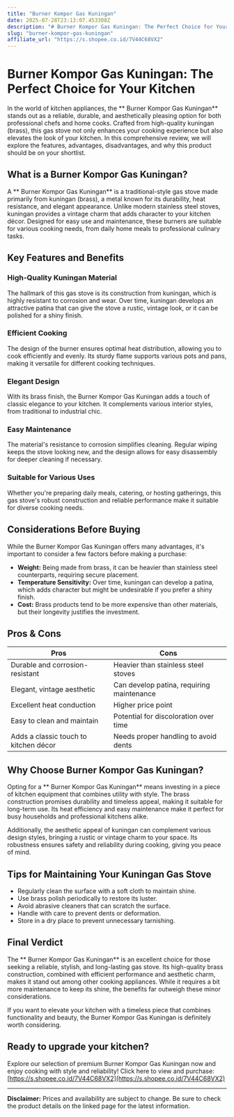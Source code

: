```yaml
---
title: "Burner Kompor Gas Kuningan"
date: 2025-07-28T23:13:07.453308Z
description: "# Burner Kompor Gas Kuningan: The Perfect Choice for Your Kitchen..."
slug: "burner-kompor-gas-kuningan"
affiliate_url: "https://s.shopee.co.id/7V44C68VX2"
---
```

# Burner Kompor Gas Kuningan: The Perfect Choice for Your Kitchen

In the world of kitchen appliances, the ** Burner Kompor Gas Kuningan** stands out as a reliable, durable, and aesthetically pleasing option for both professional chefs and home cooks. Crafted from high-quality kuningan (brass), this gas stove not only enhances your cooking experience but also elevates the look of your kitchen. In this comprehensive review, we will explore the features, advantages, disadvantages, and why this product should be on your shortlist.

## What is a Burner Kompor Gas Kuningan?

A ** Burner Kompor Gas Kuningan** is a traditional-style gas stove made primarily from kuningan (brass), a metal known for its durability, heat resistance, and elegant appearance. Unlike modern stainless steel stoves, kuningan provides a vintage charm that adds character to your kitchen décor. Designed for easy use and maintenance, these burners are suitable for various cooking needs, from daily home meals to professional culinary tasks.

## Key Features and Benefits

### High-Quality Kuningan Material

The hallmark of this gas stove is its construction from kuningan, which is highly resistant to corrosion and wear. Over time, kuningan develops an attractive patina that can give the stove a rustic, vintage look, or it can be polished for a shiny finish.

### Efficient Cooking

The design of the burner ensures optimal heat distribution, allowing you to cook efficiently and evenly. Its sturdy flame supports various pots and pans, making it versatile for different cooking techniques.

### Elegant Design

With its brass finish, the Burner Kompor Gas Kuningan adds a touch of classic elegance to your kitchen. It complements various interior styles, from traditional to industrial chic.

### Easy Maintenance

The material's resistance to corrosion simplifies cleaning. Regular wiping keeps the stove looking new, and the design allows for easy disassembly for deeper cleaning if necessary.

### Suitable for Various Uses

Whether you're preparing daily meals, catering, or hosting gatherings, this gas stove's robust construction and reliable performance make it suitable for diverse cooking needs.

## Considerations Before Buying

While the Burner Kompor Gas Kuningan offers many advantages, it's important to consider a few factors before making a purchase:

- **Weight:** Being made from brass, it can be heavier than stainless steel counterparts, requiring secure placement.
- **Temperature Sensitivity:** Over time, kuningan can develop a patina, which adds character but might be undesirable if you prefer a shiny finish.
- **Cost:** Brass products tend to be more expensive than other materials, but their longevity justifies the investment.

## Pros & Cons

| Pros                                     | Cons                                        |
|------------------------------------------|----------------------------------------------|
| Durable and corrosion-resistant        | Heavier than stainless steel stoves        |
| Elegant, vintage aesthetic             | Can develop patina, requiring maintenance  |
| Excellent heat conduction              | Higher price point                           |
| Easy to clean and maintain             | Potential for discoloration over time     |
| Adds a classic touch to kitchen décor   | Needs proper handling to avoid dents     |

## Why Choose Burner Kompor Gas Kuningan?

Opting for a ** Burner Kompor Gas Kuningan** means investing in a piece of kitchen equipment that combines utility with style. The brass construction promises durability and timeless appeal, making it suitable for long-term use. Its heat efficiency and easy maintenance make it perfect for busy households and professional kitchens alike.

Additionally, the aesthetic appeal of kuningan can complement various design styles, bringing a rustic or vintage charm to your space. Its robustness ensures safety and reliability during cooking, giving you peace of mind.

## Tips for Maintaining Your Kuningan Gas Stove

- Regularly clean the surface with a soft cloth to maintain shine.
- Use brass polish periodically to restore its luster.
- Avoid abrasive cleaners that can scratch the surface.
- Handle with care to prevent dents or deformation.
- Store in a dry place to prevent unnecessary tarnishing.

## Final Verdict

The ** Burner Kompor Gas Kuningan** is an excellent choice for those seeking a reliable, stylish, and long-lasting gas stove. Its high-quality brass construction, combined with efficient performance and aesthetic charm, makes it stand out among other cooking appliances. While it requires a bit more maintenance to keep its shine, the benefits far outweigh these minor considerations.

If you want to elevate your kitchen with a timeless piece that combines functionality and beauty, the Burner Kompor Gas Kuningan is definitely worth considering.

## Ready to upgrade your kitchen? 

Explore our selection of premium Burner Kompor Gas Kuningan now and enjoy cooking with style and reliability! Click here to view and purchase: [https://s.shopee.co.id/7V44C68VX2](https://s.shopee.co.id/7V44C68VX2)

---

**Disclaimer:** Prices and availability are subject to change. Be sure to check the product details on the linked page for the latest information.